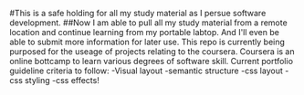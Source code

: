#This is a safe holding for all my study material as I persue software development.
##Now I am able to pull all my study material from a remote location and continue learning
  from my portable labtop. And I'll even be able to submit more information for later use.
This repo is currently being purposed for the useage of projects relating to the coursera. 
Coursera is an online bottcamp to learn various degrees of software skill. 
Current portfolio guideline criteria to follow: -Visual layout -semantic structure -css layout -css styling -css effects!
